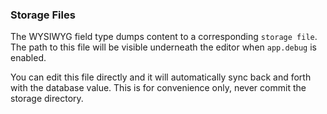 ### Storage Files

The WYSIWYG field type dumps content to a corresponding `storage file`. The path to this file will be visible underneath the editor when `app.debug` is enabled.

You can edit this file directly and it will automatically sync back and forth with the database value. This is for convenience only, never commit the storage directory.
